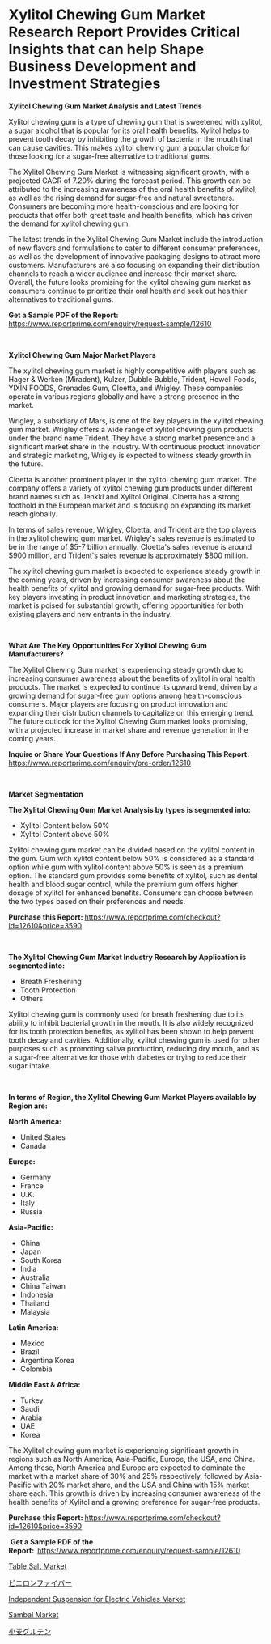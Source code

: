 <p><h1>Xylitol Chewing Gum Market Research Report Provides Critical Insights that can help Shape Business Development and Investment Strategies</h1></p><p><strong>Xylitol Chewing Gum Market Analysis and Latest Trends</strong></p>
<p><p>Xylitol chewing gum is a type of chewing gum that is sweetened with xylitol, a sugar alcohol that is popular for its oral health benefits. Xylitol helps to prevent tooth decay by inhibiting the growth of bacteria in the mouth that can cause cavities. This makes xylitol chewing gum a popular choice for those looking for a sugar-free alternative to traditional gums.</p><p>The Xylitol Chewing Gum Market is witnessing significant growth, with a projected CAGR of 7.20% during the forecast period. This growth can be attributed to the increasing awareness of the oral health benefits of xylitol, as well as the rising demand for sugar-free and natural sweeteners. Consumers are becoming more health-conscious and are looking for products that offer both great taste and health benefits, which has driven the demand for xylitol chewing gum.</p><p>The latest trends in the Xylitol Chewing Gum Market include the introduction of new flavors and formulations to cater to different consumer preferences, as well as the development of innovative packaging designs to attract more customers. Manufacturers are also focusing on expanding their distribution channels to reach a wider audience and increase their market share. Overall, the future looks promising for the xylitol chewing gum market as consumers continue to prioritize their oral health and seek out healthier alternatives to traditional gums.</p></p>
<p><strong>Get a Sample PDF of the Report:&nbsp;</strong> <a href="https://www.reportprime.com/enquiry/request-sample/12610">https://www.reportprime.com/enquiry/request-sample/12610</a></p>
<p>&nbsp;</p>
<p><strong>Xylitol Chewing Gum Major Market Players</strong></p>
<p><p>The xylitol chewing gum market is highly competitive with players such as Hager & Werken (Miradent), Kulzer, Dubble Bubble, Trident, Howell Foods, YIXIN FOODS, Grenades Gum, Cloetta, and Wrigley. These companies operate in various regions globally and have a strong presence in the market.</p><p>Wrigley, a subsidiary of Mars, is one of the key players in the xylitol chewing gum market. Wrigley offers a wide range of xylitol chewing gum products under the brand name Trident. They have a strong market presence and a significant market share in the industry. With continuous product innovation and strategic marketing, Wrigley is expected to witness steady growth in the future.</p><p>Cloetta is another prominent player in the xylitol chewing gum market. The company offers a variety of xylitol chewing gum products under different brand names such as Jenkki and Xylitol Original. Cloetta has a strong foothold in the European market and is focusing on expanding its market reach globally.</p><p>In terms of sales revenue, Wrigley, Cloetta, and Trident are the top players in the xylitol chewing gum market. Wrigley's sales revenue is estimated to be in the range of $5-7 billion annually. Cloetta's sales revenue is around $900 million, and Trident's sales revenue is approximately $800 million.</p><p>The xylitol chewing gum market is expected to experience steady growth in the coming years, driven by increasing consumer awareness about the health benefits of xylitol and growing demand for sugar-free products. With key players investing in product innovation and marketing strategies, the market is poised for substantial growth, offering opportunities for both existing players and new entrants in the industry.</p></p>
<p>&nbsp;</p>
<p><strong>What Are The Key Opportunities For Xylitol Chewing Gum Manufacturers?</strong></p>
<p><p>The Xylitol Chewing Gum market is experiencing steady growth due to increasing consumer awareness about the benefits of xylitol in oral health products. The market is expected to continue its upward trend, driven by a growing demand for sugar-free gum options among health-conscious consumers. Major players are focusing on product innovation and expanding their distribution channels to capitalize on this emerging trend. The future outlook for the Xylitol Chewing Gum market looks promising, with a projected increase in market share and revenue generation in the coming years.</p></p>
<p><strong>Inquire or Share Your Questions If Any Before Purchasing This Report:</strong> <a href="https://www.reportprime.com/enquiry/pre-order/12610">https://www.reportprime.com/enquiry/pre-order/12610</a></p>
<p>&nbsp;</p>
<p><strong>Market Segmentation</strong></p>
<p><strong>The Xylitol Chewing Gum Market Analysis by types is segmented into:</strong></p>
<p><ul><li>Xylitol Content below 50%</li><li>Xylitol Content above 50%</li></ul></p>
<p><p>Xylitol chewing gum market can be divided based on the xylitol content in the gum. Gum with xylitol content below 50% is considered as a standard option while gum with xylitol content above 50% is seen as a premium option. The standard gum provides some benefits of xylitol, such as dental health and blood sugar control, while the premium gum offers higher dosage of xylitol for enhanced benefits. Consumers can choose between the two types based on their preferences and needs.</p></p>
<p><strong>Purchase this Report:&nbsp;</strong><a href="https://www.reportprime.com/checkout?id=12610&price=3590">https://www.reportprime.com/checkout?id=12610&price=3590</a></p>
<p>&nbsp;</p>
<p><strong>The Xylitol Chewing Gum Market Industry Research by Application is segmented into:</strong></p>
<p><ul><li>Breath Freshening</li><li>Tooth Protection</li><li>Others</li></ul></p>
<p><p>Xylitol chewing gum is commonly used for breath freshening due to its ability to inhibit bacterial growth in the mouth. It is also widely recognized for its tooth protection benefits, as xylitol has been shown to help prevent tooth decay and cavities. Additionally, xylitol chewing gum is used for other purposes such as promoting saliva production, reducing dry mouth, and as a sugar-free alternative for those with diabetes or trying to reduce their sugar intake.</p></p>
<p>&nbsp;</p>
<p><strong>In terms of Region, the Xylitol Chewing Gum Market Players available by Region are:</strong></p>
<p>
    <p> <strong> North America: </strong>
        <ul>
            <li>United States</li>
            <li>Canada</li>
        </ul>
        </p> 
    <p> <strong> Europe: </strong>
        <ul>
            <li>Germany</li>
            <li>France</li>
            <li>U.K.</li>
            <li>Italy</li>
            <li>Russia</li>
        </ul>
        </p> 
    <p> <strong> Asia-Pacific: </strong>
        <ul>
            <li>China</li>
            <li>Japan</li>
            <li>South Korea</li>
            <li>India</li>
            <li>Australia</li>
            <li>China Taiwan</li>
            <li>Indonesia</li>
            <li>Thailand</li>
            <li>Malaysia</li>
        </ul>
        </p> 
    <p> <strong> Latin America: </strong>
        <ul>
            <li>Mexico</li>
            <li>Brazil</li>
            <li>Argentina Korea</li>
            <li>Colombia</li>
        </ul>
        </p> 
    <p> <strong> Middle East & Africa: </strong>
        <ul>
            <li>Turkey</li>
            <li>Saudi</li>
            <li>Arabia</li>
            <li>UAE</li>
            <li>Korea</li>
        </ul>
    </p>
    </p>
<p><p>The Xylitol chewing gum market is experiencing significant growth in regions such as North America, Asia-Pacific, Europe, the USA, and China. Among these, North America and Europe are expected to dominate the market with a market share of 30% and 25% respectively, followed by Asia-Pacific with 20% market share, and the USA and China with 15% market share each. This growth is driven by increasing consumer awareness of the health benefits of Xylitol and a growing preference for sugar-free products.</p></p>
<p><strong>Purchase this Report: </strong><a href="https://www.reportprime.com/checkout?id=12610&price=3590">https://www.reportprime.com/checkout?id=12610&price=3590</a></p>
<p>&nbsp;<strong>Get a Sample PDF of the Report:&nbsp;&nbsp;</strong><a href="https://www.reportprime.com/enquiry/request-sample/12610">https://www.reportprime.com/enquiry/request-sample/12610</a></p>
<p><strong></strong></p>
<p><p><a href="https://github.com/ruddyyedelwadw/Market-Research-Report-List-1/blob/main/table-salt-market.md">Table Salt Market</a></p><p><a href="https://github.com/SantosDicki04/Market-Research-Report-List-1/blob/main/341339017236.md">ビニロンファイバー</a></p><p><a href="https://issuu.com/reportprime-2/docs/independent-suspension-for-electric-vehicles-marke">Independent Suspension for Electric Vehicles Market</a></p><p><a href="https://github.com/jaidynmorantestelletmjzya/Market-Research-Report-List-2/blob/main/sambal-market.md">Sambal Market</a></p><p><a href="https://github.com/moulafa/Market-Research-Report-List-1/blob/main/882286617235.md">小麦グルテン</a></p></p>